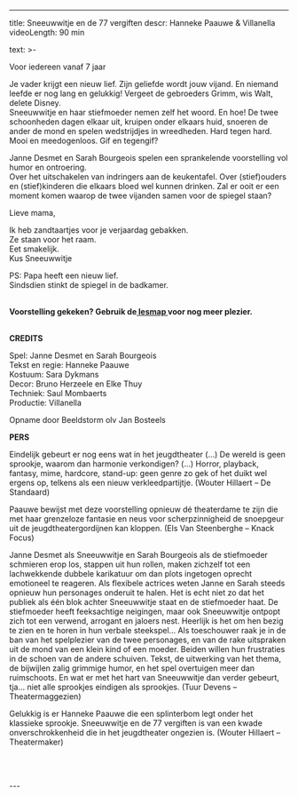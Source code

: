 
---
title: Sneeuwwitje en de 77 vergiften
descr: Hanneke Paauwe & Villanella
videoLength: 90 min

text: >-
  <p>Voor iedereen vanaf 7 jaar</p><p>Je vader krijgt een nieuw lief. Zijn geliefde wordt jouw vijand. En niemand leefde er nog lang en gelukkig! Vergeet de gebroeders Grimm, wis Walt, delete Disney.<br>Sneeuwwitje en haar stiefmoeder nemen zelf het woord. En hoe! De twee schoonheden dagen elkaar uit, kruipen onder elkaars huid, snoeren de ander de mond en spelen wedstrijdjes in wreedheden. Hard tegen hard. Mooi en meedogenloos. Gif en tegengif?</p><p>Janne Desmet en Sarah Bourgeois spelen een sprankelende voorstelling vol humor en ontroering.<br>Over het uitschakelen van indringers aan de keukentafel. Over (stief)ouders en (stief)kinderen die elkaars bloed wel kunnen drinken. Zal er ooit er een moment komen waarop de twee vijanden samen voor de spiegel staan?</p><p>Lieve mama,</p><p>Ik heb zandtaartjes voor je verjaardag gebakken.<br>Ze staan voor het raam.<br>Eet smakelijk.<br>Kus Sneeuwwitje</p><p>PS: Papa heeft een nieuw lief.<br>Sindsdien stinkt de spiegel in de badkamer.<br>‍</p><p><strong>Voorstelling gekeken? Gebruik de</strong><a href="https://adoc.tips/sneeuwwitje-en-de-77-vergiften-lesmap.html" target="_blank"><strong> lesmap </strong></a><strong>voor nog meer plezier.</strong><br>‍</p><p><strong>CREDITS</strong></p><p>Spel: Janne Desmet en Sarah Bourgeois<br>Tekst en regie: Hanneke Paauwe<br>Kostuum: Sara Dykmans<br>Decor: Bruno Herzeele en Elke Thuy<br>Techniek: Saul Mombaerts<br>Productie: Villanella</p><p>Opname door Beeldstorm olv Jan Bosteels</p><p>‍<strong>PERS</strong></p><p>Eindelijk gebeurt er nog eens wat in het jeugdtheater (…) De wereld is geen sprookje, waarom dan harmonie verkondigen? (...) Horror, playback, fantasy, mime, hardcore, stand-up: geen genre zo gek of het duikt wel ergens op, telkens als een nieuw verkleedpartijtje. (Wouter Hillaert – De Standaard)</p><p>Paauwe bewijst met deze voorstelling opnieuw dé theaterdame te zijn die met haar grenzeloze fantasie en neus voor scherpzinnigheid de snoepgeur uit de jeugdtheatergordijnen kan kloppen. (Els Van Steenberghe – Knack Focus)</p><p>Janne Desmet als Sneeuwwitje en Sarah Bourgeois als de stiefmoeder schmieren erop los, stappen uit hun rollen, maken zichzelf tot een lachwekkende dubbele karikatuur om dan plots ingetogen oprecht emotioneel te reageren. Als flexibele actrices weten Janne en Sarah steeds opnieuw hun personages onderuit te halen. Het is echt niet zo dat het publiek als één blok achter Sneeuwwitje staat en de stiefmoeder haat. De stiefmoeder heeft feeksachtige neigingen, maar ook Sneeuwwitje ontpopt zich tot een verwend, arrogant en jaloers nest. Heerlijk is het om hen bezig te zien en te horen in hun verbale steekspel… Als toeschouwer raak je in de ban van het spelplezier van de twee personages, en van de rake uitspraken uit de mond van een klein kind of een moeder. Beiden willen hun frustraties in de schoen van de andere schuiven. Tekst, de uitwerking van het thema, de bijwijlen zalig grimmige humor, en het spel overtuigen meer dan ruimschoots. En wat er met het hart van Sneeuwwitje dan verder gebeurt, tja… niet alle sprookjes eindigen als sprookjes. (Tuur Devens – Theatermaggezien)</p><p>Gelukkig is er Hanneke Paauwe die een splinterbom legt onder het klassieke sprookje. Sneeuwwitje en de 77 vergiften is van een kwade onverschrokkenheid die in het jeugdtheater ongezien is. (Wouter Hillaert – Theatermaker)<br>‍</p><p>‍</p>
---
